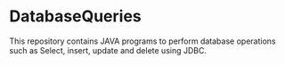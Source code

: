 # DatabaseQueries
This repository contains JAVA programs to perform database operations such as Select, insert, update and delete using JDBC.
